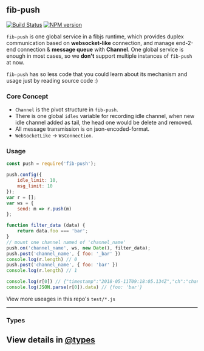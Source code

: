 ## fib-push

[![Build Status](https://travis-ci.org/fibjs/fib-push.svg)](https://travis-ci.org/fibjs/fib-push)
[![NPM version](https://img.shields.io/npm/v/fib-push.svg)](https://www.npmjs.org/package/fib-push)

`fib-push` is one global service in a fibjs runtime, which provides duplex communication based on **websocket-like** connection, and manage end-2-end connection & **message queue** with **Channel**. One global service is enough in most cases, so we **don't** support multiple instances of `fib-push` at now.

`fib-push` has so less code that you could learn about its mechanism and usage just by reading source code :)

### Core Concept

- `Channel` is the pivot structure in `fib-push`.
- There is one global `idles` variable for recording idle channel, when new idle channel added as tail, the head one would be delete and removed.
- All message transmission is on json-encoded-format.
- `WebSocketLike` -> `WsConnection`.

### Usage

```javascript
const push = require('fib-push');

push.config({
    idle_limit: 10,
    msg_limit: 10
});
var r = [];
var ws = {
    send: m => r.push(m)
};

function filter_data (data) {
    return data.foo === 'bar';
}
// mount one channel named of 'channel_name'
push.on('channel_name', ws, new Date(), filter_data);
push.post('channel_name', { foo: '_bar' })
console.log(r.length) // 0
push.post('channel_name', { foo: 'bar' })
console.log(r.length) // 1

console.log(r[0]) // {"timestamp":"2018-05-11T09:18:05.134Z","ch":"channel_name","data":{"foo":"bar"}}
console.log(JSON.parse(r[0]).data) // {foo: 'bar'}
```

View more useages in this repo's `test/*.js`

---

### Types

View details in [@types]
---

[Link]:docs/link.md
[@types]:@types/index.d.ts

